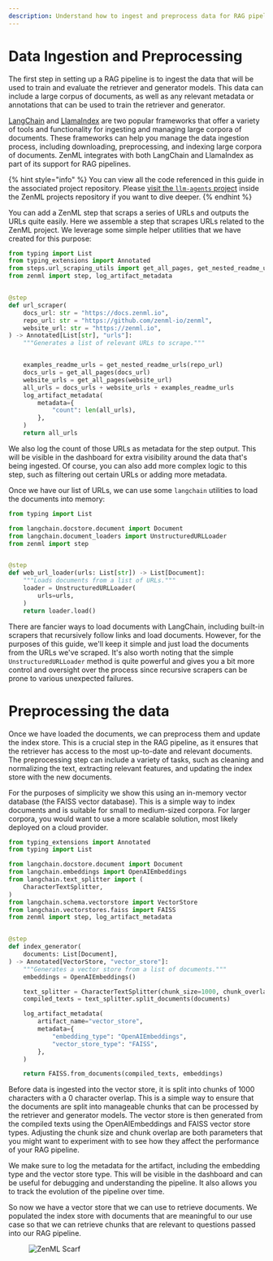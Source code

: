 ```yaml
---
description: Understand how to ingest and preprocess data for RAG pipelines with ZenML.
---
```


# Data Ingestion and Preprocessing

The first step in setting up a RAG pipeline is to ingest the data that will be
used to train and evaluate the retriever and generator models. This data can
include a large corpus of documents, as well as any relevant metadata or
annotations that can be used to train the retriever and generator.

[LangChain](https://github.com/langchain-ai/langchain) and
[LlamaIndex](https://github.com/run-llama/llama_index) are two popular
frameworks that offer a variety of tools and functionality for ingesting and
managing large corpora of documents. These frameworks can help you manage the
data ingestion process, including downloading, preprocessing, and indexing large
corpora of documents. ZenML integrates with both LangChain and LlamaIndex as
part of its support for RAG pipelines.

{% hint style="info" %} You can view all the code referenced in this guide in
the associated project repository. Please [visit the `llm-agents`
project](https://github.com/zenml-io/zenml-projects/tree/main/llm-agents) inside
the ZenML projects repository if you want to dive deeper. {% endhint %}

You can add a ZenML step that scraps a series of URLs and outputs the URLs quite
easily. Here we assemble a step that scrapes URLs related to the ZenML project.
We leverage some simple helper utilities that we have created for this purpose:

```python
from typing import List
from typing_extensions import Annotated
from steps.url_scraping_utils import get_all_pages, get_nested_readme_urls
from zenml import step, log_artifact_metadata


@step
def url_scraper(
    docs_url: str = "https://docs.zenml.io",
    repo_url: str = "https://github.com/zenml-io/zenml",
    website_url: str = "https://zenml.io",
) -> Annotated[List[str], "urls"]:
    """Generates a list of relevant URLs to scrape."""


    examples_readme_urls = get_nested_readme_urls(repo_url)
    docs_urls = get_all_pages(docs_url)
    website_urls = get_all_pages(website_url)
    all_urls = docs_urls + website_urls + examples_readme_urls
    log_artifact_metadata(
        metadata={
            "count": len(all_urls),
        },
    )
    return all_urls
```

We also log the count of those URLs as metadata for the step output. This will
be visible in the dashboard for extra visibility around the data that's being
ingested. Of course, you can also add more complex logic to this step, such as
filtering out certain URLs or adding more metadata.

Once we have our list of URLs, we can use some `langchain` utilities to load the
documents into memory:

```python
from typing import List

from langchain.docstore.document import Document
from langchain.document_loaders import UnstructuredURLLoader
from zenml import step


@step
def web_url_loader(urls: List[str]) -> List[Document]:
    """Loads documents from a list of URLs."""
    loader = UnstructuredURLLoader(
        urls=urls,
    )
    return loader.load()
```

There are fancier ways to load documents with LangChain, including built-in
scrapers that recursively follow links and load documents. However, for the
purposes of this guide, we'll keep it simple and just load the documents from
the URLs we've scraped. It's also worth noting that the simple
`UnstructuredURLLoader` method is quite powerful and gives you a bit more
control and oversight over the process since recursive scrapers can be prone to
various unexpected failures.

# Preprocessing the data

Once we have loaded the documents, we can preprocess them and update the index
store. This is a crucial step in the RAG pipeline, as it ensures that the
retriever has access to the most up-to-date and relevant documents. The
preprocessing step can include a variety of tasks, such as cleaning and
normalizing the text, extracting relevant features, and updating the index store
with the new documents.

For the purposes of simplicity we show this using an in-memory vector database
(the FAISS vector database). This is a simple way to index documents and is
suitable for small to medium-sized corpora. For larger corpora, you would want
to use a more scalable solution, most likely deployed on a cloud provider.

```python
from typing_extensions import Annotated
from typing import List

from langchain.docstore.document import Document
from langchain.embeddings import OpenAIEmbeddings
from langchain.text_splitter import (
    CharacterTextSplitter,
)
from langchain.schema.vectorstore import VectorStore
from langchain.vectorstores.faiss import FAISS
from zenml import step, log_artifact_metadata


@step
def index_generator(
    documents: List[Document],
) -> Annotated[VectorStore, "vector_store"]:
    """Generates a vector store from a list of documents."""
    embeddings = OpenAIEmbeddings()

    text_splitter = CharacterTextSplitter(chunk_size=1000, chunk_overlap=0)
    compiled_texts = text_splitter.split_documents(documents)

    log_artifact_metadata(
        artifact_name="vector_store",
        metadata={
            "embedding_type": "OpenAIEmbeddings",
            "vector_store_type": "FAISS",
        },
    )

    return FAISS.from_documents(compiled_texts, embeddings)
```

Before data is ingested into the vector store, it is split into chunks of 1000
characters with a 0 character overlap. This is a simple way to ensure that the
documents are split into manageable chunks that can be processed by the
retriever and generator models. The vector store is then generated from the
compiled texts using the OpenAIEmbeddings and FAISS vector store types.
Adjusting the chunk size and chunk overlap are both parameters that you might
want to experiment with to see how they affect the performance of your RAG
pipeline.

We make sure to log the metadata for the artifact, including the embedding type
and the vector store type. This will be visible in the dashboard and can be
useful for debugging and understanding the pipeline. It also allows you to track
the evolution of the pipeline over time.

So now we have a vector store that we can use to retrieve documents. We
populated the index store with documents that are meaningful to our use case so
that we can retrieve chunks that are relevant to questions passed into our RAG
pipeline.


<!-- For scarf -->
<figure><img alt="ZenML Scarf" referrerpolicy="no-referrer-when-downgrade" src="https://static.scarf.sh/a.png?x-pxid=f0b4f458-0a54-4fcd-aa95-d5ee424815bc" /></figure>
